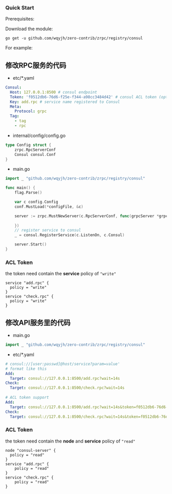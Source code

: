 ### Quick Start

Prerequisites:

Download the module:

```console
go get -u github.com/wqyjh/zero-contrib/zrpc/registry/consul
```

For example:

## 修改RPC服务的代码

- etc/\*.yaml

```yaml
Consul:
  Host: 127.0.0.1:8500 # consul endpoint
  Token: 'f0512db6-76d6-f25e-f344-a98cc3484d42' # consul ACL token (optional)
  Key: add.rpc # service name registered to Consul
  Meta:
    Protocol: grpc
  Tag:
    - tag
    - rpc
```

- internal/config/config.go

```go
type Config struct {
    zrpc.RpcServerConf
    Consul consul.Conf
}
```

- main.go

```go
import _ "github.com/wqyjh/zero-contrib/zrpc/registry/consul"

func main() {
	flag.Parse()

	var c config.Config
	conf.MustLoad(*configFile, &c)

	server := zrpc.MustNewServer(c.RpcServerConf, func(grpcServer *grpc.Server) {
	
	})
 	// register service to consul
	_ = consul.RegisterService(c.ListenOn, c.Consul)

	server.Start()
}
```

### ACL Token

the token need contain the **service** policy of `"write"`

```
service "add.rpc" {
  policy = "write"
}
service "check.rpc" {
  policy = "write"
}
```

## 修改API服务里的代码

- main.go

```go
import _ "github.com/wqyjh/zero-contrib/zrpc/registry/consul"
```

- etc/\*.yaml

```yaml
# consul://[user:passwd]@host/service?param=value'
# format like this
Add:
  Target: consul://127.0.0.1:8500/add.rpc?wait=14s
Check:
  Target: consul://127.0.0.1:8500/check.rpc?wait=14s
  
# ACL token support
Add:
  Target: consul://127.0.0.1:8500/add.rpc?wait=14s&token=f0512db6-76d6-f25e-f344-a98cc3484d42
Check:
  Target: consul://127.0.0.1:8500/check.rpc?wait=14s&token=f0512db6-76d6-f25e-f344-a98cc3484d42
```

### ACL Token

the token need contain the **node** and **service** policy of `"read"`

```
node "consul-server" {
  policy = "read"
}
service "add.rpc" {
	policy = "read"
}
service "check.rpc" {
	policy = "read"
}
```